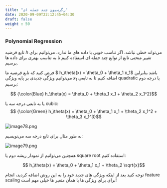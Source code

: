 ```yaml
---
title: "رگرسیون چند جمله ای"
date: 2020-09-09T22:12:45+04:30
draft: false
weight : 50
---
```


### Polynomial Regression

تابع فرضیه $h$ می‌تواند خطی نباشد، اگر تناسب خوبی
با داده های ما ندارد، 
می‌توانیم برای تغییر منحنی تابع از توابع چند جمله ای
استفاده کنیم تا به تناسب بهتری برای داده ها برسیم.

فرض کنید که تابع فرضیه ما $ h_\theta(x) = \theta_0 + \theta_1 x_1$ باشد
بنابراین می‌توانیم ویژگی جدیدی بر پایه ویژگی $x_1$
اضافه کنیم تا به تابعی quadratic یا درجه دوم برسیم:

$$ {\color{Blue} h_\theta(x) = \theta_0 + \theta_1 x_1 + \theta_2 x_1^2}$$

یا به تابعی درجه سه یا cubic:
$$ {\color{Green} h_\theta(x) = \theta_0 + \theta_1 x_1 + \theta_2 x_1^2 + \theta_3 x_1^3}$$

![image78.png](../images/image78.png?width=25pc)

به طور مثال برای تابع درجه سه می‌نویسیم:

![image79.png](../images/image79.png?width=25pc)

همچنین می‌توانیم از نمودار ریشه دوم یا square root 
استفاده کنیم:

$$ h_\theta(x) = \theta_0 + \theta_1 x_1 + \theta_2 \sqrt{x}$$

توجه کنید بعد از اینکه ویژگی های جدید خود را به 
این روش اضافه کردید، انجام feature scaling  برای
برای ویژگی ها یا همان متغیر ها خیلی مهم است!
